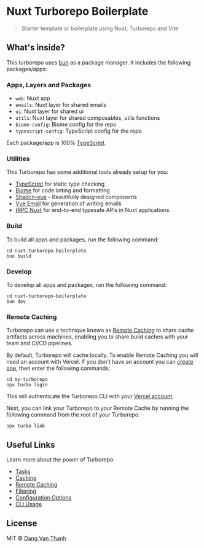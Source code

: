 # Nuxt Turborepo Boilerplate

> Starter template or boilerplate using Nuxt, Turborepo and Vite

## What's inside?

This turborepo uses [bun](https://bun.sh/) as a package manager. It includes the following packages/apps:

### Apps, Layers and Packages

- `web`: Nuxt app
- `emails`: Nuxt layer for shared emails
- `ui`: Nuxt layer for shared ui
- `utils`: Nuxt layer for shared composables, utils functions
- `biome-config`: Biome config for the repo
- `typescript-config`: TypeScript config for the repo

Each package/app is 100% [TypeScript](https://www.typescriptlang.org/).

### Utilities

This Turborepo has some additional tools already setup for you:

- [TypeScript](https://www.typescriptlang.org/) for static type checking
- [Biome](https://biomejs.dev/) for code linting and formatting
- [Shadcn-vue](https://www.shadcn-vue.com) - Beautifully designed components
- [Vue Email](https://vuemail.net/) for generation of writing emails
- [tRPC Nuxt](https://trpc-nuxt.vercel.app/) for end-to-end typesafe APIs in Nuxt applications.

### Build

To build all apps and packages, run the following command:

```
cd nuxt-turborepo-boilerplate
bun build
```

### Develop

To develop all apps and packages, run the following command:

```
cd nuxt-turborepo-boilerplate
bun dev
```

### Remote Caching

Turborepo can use a technique known as [Remote Caching](https://turbo.build/repo/docs/core-concepts/remote-caching) to share cache artifacts across machines, enabling you to share build caches with your team and CI/CD pipelines.

By default, Turborepo will cache locally. To enable Remote Caching you will need an account with Vercel. If you don't have an account you can [create one](https://vercel.com/signup), then enter the following commands:

```
cd my-turborepo
npx turbo login
```

This will authenticate the Turborepo CLI with your [Vercel account](https://vercel.com/docs/concepts/personal-accounts/overview).

Next, you can link your Turborepo to your Remote Cache by running the following command from the root of your Turborepo:

```
npx turbo link
```

## Useful Links

Learn more about the power of Turborepo:

- [Tasks](https://turbo.build/repo/docs/core-concepts/monorepos/running-tasks)
- [Caching](https://turbo.build/repo/docs/core-concepts/caching)
- [Remote Caching](https://turbo.build/repo/docs/core-concepts/remote-caching)
- [Filtering](https://turbo.build/repo/docs/core-concepts/monorepos/filtering)
- [Configuration Options](https://turbo.build/repo/docs/reference/configuration)
- [CLI Usage](https://turbo.build/repo/docs/reference/command-line-reference)

## License

MIT © [Dang Van Thanh](https://dangthanh.org)
